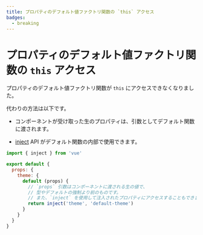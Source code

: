 ```yaml
---
title: プロパティのデフォルト値ファクトリ関数の `this` アクセス
badges:
  - breaking
---
```


# プロパティのデフォルト値ファクトリ関数の `this` アクセス <MigrationBadges :badges="$frontmatter.badges" />

プロパティのデフォルト値ファクトリ関数が `this` にアクセスできなくなりました。

代わりの方法は以下です。

- コンポーネントが受け取った生のプロパティは、引数としてデフォルト関数に渡されます。

- [inject](../composition-api-provide-inject.md) API がデフォルト関数の内部で使用できます。

```js
import { inject } from 'vue'

export default {
  props: {
    theme: {
      default (props) {
        // `props` 引数はコンポーネントに渡される生の値で、
        // 型やデフォルトの強制より前のものです。 
        // また、`inject` を使用して注入されたプロパティにアクセスすることもできます。
        return inject('theme', 'default-theme')
      }
    }
  }
}
```